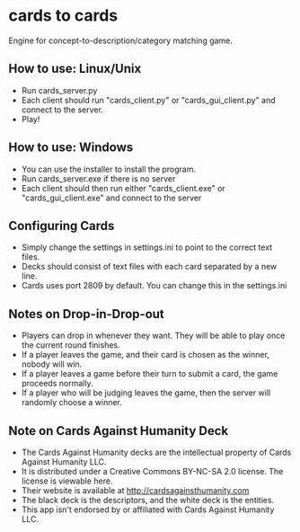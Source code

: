 cards to cards
=====

Engine for concept-to-description/category matching game.

How to use: Linux/Unix
----------
- Run cards_server.py
- Each client should run "cards_client.py" or "cards_gui_client.py" and connect to the server.
- Play!

How to use: Windows
----------
- You can use the installer to install the program.
- Run cards_server.exe if there is no server
- Each client should then run either "cards_client.exe" or "cards_gui_client.exe" and connect to the server

Configuring Cards
-----------
- Simply change the settings in settings.ini to point to the correct text files.
- Decks should consist of text files with each card separated by a new line.
- Cards uses port 2809 by default. You can change this in the settings.ini

Notes on Drop-in-Drop-out
-----------
- Players can drop in whenever they want. They will be able to play once the current round finishes.
- If a player leaves the game, and their card is chosen as the winner, nobody will win.
- If a player leaves a game before their turn to submit a card, the game proceeds normally.
- If a player who will be judging leaves the game, then the server will randomly choose a winner.

Note on Cards Against Humanity Deck
-----------
- The Cards Against Humanity decks are the intellectual property of Cards Against Humanity LLC.
- It is distributed under a Creative Commons BY-NC-SA 2.0 license. The license is viewable here.
- Their website is available at http://cardsagainsthumanity.com
- The black deck is the descriptors, and the white deck is the entities.
- This app isn't endorsed by or affiliated with Cards Against Humanity LLC.
